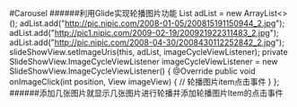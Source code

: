 #Carousel
######利用Glide实现轮播图片功能
        List<String> adList = new ArrayList<>();
        adList.add("http://pic.nipic.com/2008-01-05/200815191150944_2.jpg");
        adList.add("http://pic1.nipic.com/2009-02-19/200921922311483_2.jpg");
        adList.add("http://pic.nipic.com/2008-04-30/2008430112252842_2.jpg");
        slideShowView.setImageUris(this, adList, imageCycleViewListener);
        private SlideShowView.ImageCycleViewListener imageCycleViewListener = new SlideShowView.ImageCycleViewListener() {
                @Override
                public void onImageClick(int position, View imageView) {
        //            轮播图片item点击事件
                }
            };
######添加几张图片就显示几张图片进行轮播并添加轮播图片Item的点击事件